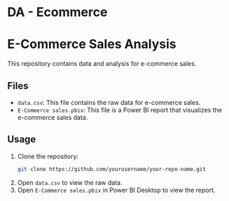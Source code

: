 # DA - Ecommerce
 # E-Commerce Sales Analysis

This repository contains data and analysis for e-commerce sales.

## Files

- `data.csv`: This file contains the raw data for e-commerce sales.
- `E-Commerce sales.pbix`: This file is a Power BI report that visualizes the e-commerce sales data.

## Usage

1. Clone the repository:
    ```sh
    git clone https://github.com/yourusername/your-repo-name.git
    ```
2. Open `data.csv` to view the raw data.
3. Open `E-Commerce sales.pbix` in Power BI Desktop to view the report.
